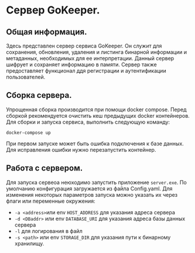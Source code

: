 #  Сервер GoKeeper.
## Общая информация.
Здесь представлен сервер сервиса GoKeeper. Он служит для сохранения, обновления, удаления и листинга бинарной информации и метаданных, необходимых для ее интерпретации. Данный сервер шифрует и сохраняет информацию в памяти. Сервер также предоставляет функционал ддя регистрации и аутентификации пользователей.
## Сборка сервера.
Упрощенная сборка производится при помощи docker compose. Перед сборкой рекомендуется очистить кеш предыдущих docker контейнеров. Для сборки и запуска сервиса, выполнить следующую команду:
```
docker-compose up
```
При первом запуске может быть ошибка подключения к базе данных. Для исправления ошибки нужно перезапустить контейнер.
## Работа с сервером.
Для запуска сервеоа неюходимо запустить приложение `server.exe`. По умолчанию конфигурация загружается из файла Config.yaml. Для изменения некоторых параметров запуска можно указать их через флаги или переменные окружения: 
-  `-a <address>`или env `HOST_ADDRESS` для указания адреса сервера
- `-d <DBaddr>` или env `DATABASE_URI` для указания адреса базы данных сервера
- `-l` для логирования в файл
-  `-s <path>` или env `STORAGE_DIR` для указания пути к бинарному хранилищу.